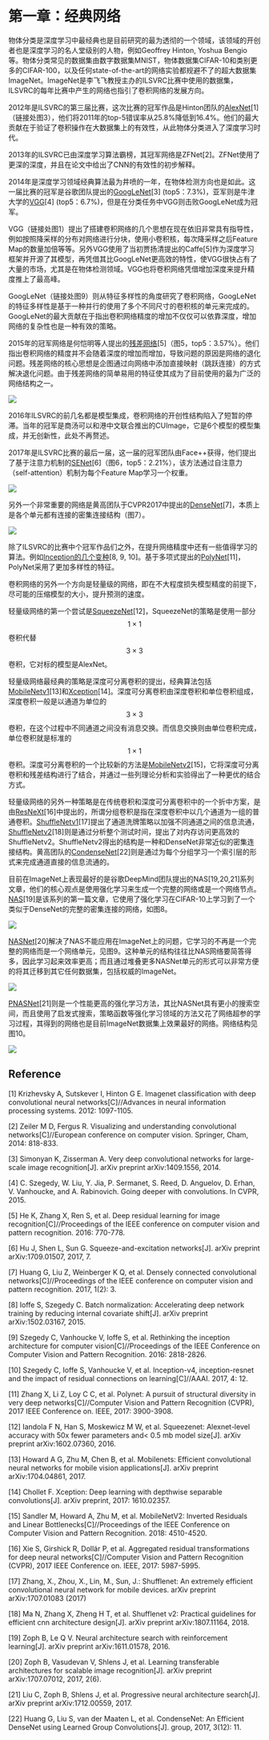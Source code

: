 # 第一章：经典网络

物体分类是深度学习中最经典也是目前研究的最为透彻的一个领域，该领域的开创者也是深度学习的名人堂级别的人物，例如Geoffrey Hinton, Yoshua Bengio等。物体分类常见的数据集由数字数据集MNIST，物体数据集CIFAR-10和类别更多的CIFAR-100，以及任何state-of-the-art的网络实验都规避不了的超大数据集ImageNet。ImageNet是李飞飞教授主办的ILSVRC比赛中使用的数据集，ILSVRC的每年比赛中产生的网络也指引了卷积网络的发展方向。

2012年是ILSVRC的第三届比赛，这次比赛的冠军作品是Hinton团队的[AlexNet](https://senliuy.gitbooks.io/advanced-deep-learning/content/di-yi-zhang-ff1a-jing-dian-wang-luo/imagenet-classification-with-deep-convolutional-neural-networks.html)\[1\]（链接处图3），他们将2011年的top-5错误率从25.8%降低到16.4%。他们的最大贡献在于验证了卷积操作在大数据集上的有效性，从此物体分类进入了深度学习时代。

2013年的ILSVRC已由深度学习算法霸榜，其冠军网络是ZFNet\[2\]。ZFNet使用了更深的深度，并且在论文中给出了CNN的有效性的初步解释。

2014年是深度学习领域经典算法最为井喷的一年，在物体检测方向也是如此。这一届比赛的冠军是谷歌团队提出的[GoogLeNet](https://senliuy.gitbooks.io/advanced-deep-learning/content/di-yi-zhang-ff1a-jing-dian-wang-luo/going-deeper-with-convolutions.html)[3] (top5：7.3%)，亚军则是牛津大学的[VGG](https://senliuy.gitbooks.io/advanced-deep-learning/content/di-yi-zhang-ff1a-jing-dian-wang-luo/very-deep-convolutional-networks-for-large-scale-image-recognition.html)[4] (top5：6.7%)，但是在分类任务中VGG则击败GoogLeNet成为冠军。

VGG（链接处图1）提出了搭建卷积网络的几个思想在现在依旧非常具有指导性，例如按照降采样的分布对网络进行分块，使用小卷积核，每次降采样之后Feature Map的数量加倍等等。另外VGG使用了当初贾扬清提出的Caffe[5]作为深度学习框架并开源了其模型，再凭借其比GoogLeNet更高效的特性，使VGG很快占有了大量的市场，尤其是在物体检测领域。VGG也将卷积网络凭借增加深度来提升精度推上了最高峰。

GoogLeNet（链接处图9）则从特征多样性的角度研究了卷积网络，GoogLeNet的特征多样性是基于一种并行的使用了多个不同尺寸的卷积核的单元来完成的。GoogLeNet的最大贡献在于指出卷积网络精度的增加不仅仅可以依靠深度，增加网络的复杂性也是一种有效的策略。


2015年的冠军网络是何恺明等人提出的[残差网络](https://senliuy.gitbooks.io/advanced-deep-learning/content/di-yi-zhang-ff1a-jing-dian-wang-luo/deep-residual-learning-for-image-recognition.html)[5]（图5，top5：3.57%）。他们指出卷积网络的精度并不会随着深度的增加而增加，导致问题的原因是网络的退化问题。残差网络的核心思想是企图通过向网络中添加直接映射（跳跃连接）的方式解决退化问题。由于残差网络的简单易用的特征使其成为了目前使用的最为广泛的网络结构之一。

![](/assets/ResNet_8.jpg)

2016年ILSVRC的前几名都是模型集成，卷积网络的开创性结构陷入了短暂的停滞。当年的冠军是商汤可以和港中文联合推出的CUImage，它是6个模型的模型集成，并无创新性，此处不再赘述。

2017年是ILSVRC比赛的最后一届，这一届的冠军团队由Face++获得，他们提出了基于注意力机制的[SENet](https://senliuy.gitbooks.io/advanced-deep-learning/content/di-yi-zhang-ff1a-jing-dian-wang-luo/squeeze-and-excitation-networks.html)[6]（图6，top5：2.21%），该方法通过自注意力（self-attention）机制为每个Feature Map学习一个权重。

![](/assets/SENet_1.png)

另外一个非常重要的网络是黄高团队于CVPR2017中提出的[DenseNet](https://senliuy.gitbooks.io/advanced-deep-learning/content/di-yi-zhang-ff1a-jing-dian-wang-luo/densely-connected-convolutional-networks.html)[7]，本质上是各个单元都有连接的密集连接结构（图7）。

![](/assets/DenseNet_1.png)

除了ILSVRC的比赛中个冠军作品们之外，在提升网络精度中还有一些值得学习的算法。例如[Inception的几个变种](https://senliuy.gitbooks.io/advanced-deep-learning/content/di-yi-zhang-ff1a-jing-dian-wang-luo/going-deeper-with-convolutions.html)[8, 9, 10]。基于多项式提出的[PolyNet](https://senliuy.gitbooks.io/advanced-deep-learning/content/di-yi-zhang-ff1a-jing-dian-wang-luo/polynet-a-pursuit-of-structural-diversity-in-very-deep-networks.html)[11]，PolyNet采用了更加多样性的特征。

卷积网络的另外一个方向是轻量级的网络，即在不大程度损失模型精度的前提下，尽可能的压缩模型的大小，提升预测的速度。

轻量级网络的第一个尝试是[SqueezeNet](https://senliuy.gitbooks.io/advanced-deep-learning/content/di-yi-zhang-ff1a-jing-dian-wang-luo/squeezenet-alexnet-level-accuracy-with-50x-fewer-parameters-and-05mb-model-size.html)[12]，SqueezeNet的策略是使用一部分$$1\times1$$卷积代替$$3\times3$$卷积，它对标的模型是AlexNet。

轻量级网络最经典的策略是深度可分离卷积的提出，经典算法包括[MobileNetv1](https://senliuy.gitbooks.io/advanced-deep-learning/content/di-yi-zhang-ff1a-jing-dian-wang-luo/mobilenetxiang-jie.html)[13]和[Xception](https://senliuy.gitbooks.io/advanced-deep-learning/content/di-yi-zhang-ff1a-jing-dian-wang-luo/xception-deep-learning-with-depthwise-separable-convolutions.html)[14]。深度可分离卷积由深度卷积和单位卷积组成，深度卷积一般是以通道为单位的$$3\times3$$卷积，在这个过程中不同通道之间没有消息交换。而信息交换则由单位卷积完成，单位卷积就是标准的$$1\times1$$卷积。深度可分离卷积的一个比较新的方法是[MobileNetv2](https://senliuy.gitbooks.io/advanced-deep-learning/content/di-yi-zhang-ff1a-jing-dian-wang-luo/mobilenetxiang-jie.html)[15]，它将深度可分离卷积和残差结构进行了结合，并通过一些列理论分析和实验得出了一种更优的结合方式。

轻量级网络的另外一种策略是在传统卷积和深度可分离卷积中的一个折中方案，是由[ResNeXt](https://senliuy.gitbooks.io/advanced-deep-learning/content/di-yi-zhang-ff1a-jing-dian-wang-luo/aggregated-residual-transformations-for-deep-neural-networks.html)[16]中提出的，所谓分组卷积是指在深度卷积中以几个通道为一组的普通卷积。[ShuffleNetv1](https://senliuy.gitbooks.io/advanced-deep-learning/content/di-yi-zhang-ff1a-jing-dian-wang-luo/shuffnet-v1-and-shufflenet-v2.html)[17]提出了通道洗牌策略以加强不同通道之间的信息流通，[ShuffleNetv2](https://senliuy.gitbooks.io/advanced-deep-learning/content/di-yi-zhang-ff1a-jing-dian-wang-luo/shuffnet-v1-and-shufflenet-v2.html)[18]则是通过分析整个测试时间，提出了对内存访问更高效的ShuffleNetv2。ShuffleNetv2得出的结构是一种和DenseNet非常近似的密集连接结构。黄高团队的[CondenseNet](https://senliuy.gitbooks.io/advanced-deep-learning/content/di-yi-zhang-ff1a-jing-dian-wang-luo/condensenet-an-efficient-densenet-using-learned-group-convolutions.html)[22]则是通过为每个分组学习一个索引层的形式来完成通道直接的信息流通的。

目前在ImageNet上表现最好的是谷歌DeepMind团队提出的NAS[19,20,21]系列文章，他们的核心观点是使用强化学习来生成一个完整的网络或是一个网络节点。[NAS](https://senliuy.gitbooks.io/advanced-deep-learning/content/di-yi-zhang-ff1a-jing-dian-wang-luo/neural-architecture-search-with-reinforecement-learning.html)[19]是该系列的第一篇文章，它使用了强化学习在CIFAR-10上学习到了一个类似于DenseNet的完整的密集连接的网络，如图8。

![](/assets/NAS_4.png)

[NASNet](https://senliuy.gitbooks.io/advanced-deep-learning/content/di-yi-zhang-ff1a-jing-dian-wang-luo/learning-transferable-architectures-for-scalable-image-recognition.html)[20]解决了NAS不能应用在ImageNet上的问题，它学习的不再是一个完整的网络而是一个网络单元，见图9。这种单元的结构往往比NAS网络要简答得多，因此学习起来效率更高；而且通过堆叠更多NASNet单元的形式可以非常方便的将其迁移到其它任何数据集，包括权威的ImageNet。

![](/assets/NASNet_2.png)

[PNASNet](https://senliuy.gitbooks.io/advanced-deep-learning/content/di-yi-zhang-ff1a-jing-dian-wang-luo/progressive-neural-architecture-search.html)[21]则是一个性能更高的强化学习方法，其比NASNet具有更小的搜索空间，而且使用了启发式搜索，策略函数等强化学习领域的方法又花了网络超参的学习过程，其得到的网络也是目前ImageNet数据集上效果最好的网络。网络结构见图10。


![](/assets/PNASNet_2.png)

## Reference

\[1\] Krizhevsky A, Sutskever I, Hinton G E. Imagenet classification with deep convolutional neural networks\[C\]//Advances in neural information processing systems. 2012: 1097-1105.

\[2\] Zeiler M D, Fergus R. Visualizing and understanding convolutional networks\[C\]//European conference on computer vision. Springer, Cham, 2014: 818-833.

[3] Simonyan K, Zisserman A. Very deep convolutional networks for large-scale image recognition[J]. arXiv preprint arXiv:1409.1556, 2014.                                                                                       

[4] C. Szegedy, W. Liu, Y. Jia, P. Sermanet, S. Reed, D. Anguelov, D. Erhan, V. Vanhoucke, and A. Rabinovich. Going deeper with convolutions. In CVPR, 2015.

[5] He K, Zhang X, Ren S, et al. Deep residual learning for image recognition[C]//Proceedings of the IEEE conference on computer vision and pattern recognition. 2016: 770-778.

[6] Hu J, Shen L, Sun G. Squeeze-and-excitation networks[J]. arXiv preprint arXiv:1709.01507, 2017, 7.

[7] Huang G, Liu Z, Weinberger K Q, et al. Densely connected convolutional networks[C]//Proceedings of the IEEE conference on computer vision and pattern recognition. 2017, 1(2): 3.

[8] Ioffe S, Szegedy C. Batch normalization: Accelerating deep network training by reducing internal covariate shift[J]. arXiv preprint arXiv:1502.03167, 2015.

[9] Szegedy C, Vanhoucke V, Ioffe S, et al. Rethinking the inception architecture for computer vision[C]//Proceedings of the IEEE Conference on Computer Vision and Pattern Recognition. 2016: 2818-2826.

[10] Szegedy C, Ioffe S, Vanhoucke V, et al. Inception-v4, inception-resnet and the impact of residual connections on learning[C]//AAAI. 2017, 4: 12.

[11] Zhang X, Li Z, Loy C C, et al. Polynet: A pursuit of structural diversity in very deep networks[C]//Computer Vision and Pattern Recognition (CVPR), 2017 IEEE Conference on. IEEE, 2017: 3900-3908.

[12] Iandola F N, Han S, Moskewicz M W, et al. Squeezenet: Alexnet-level accuracy with 50x fewer parameters and< 0.5 mb model size[J]. arXiv preprint arXiv:1602.07360, 2016.

[13] Howard A G, Zhu M, Chen B, et al. Mobilenets: Efficient convolutional neural networks for mobile vision applications[J]. arXiv preprint arXiv:1704.04861, 2017.

[14] Chollet F. Xception: Deep learning with depthwise separable convolutions[J]. arXiv preprint, 2017: 1610.02357.

[15] Sandler M, Howard A, Zhu M, et al. MobileNetV2: Inverted Residuals and Linear Bottlenecks[C]//Proceedings of the IEEE Conference on Computer Vision and Pattern Recognition. 2018: 4510-4520.

[16] Xie S, Girshick R, Dollár P, et al. Aggregated residual transformations for deep neural networks[C]//Computer Vision and Pattern Recognition (CVPR), 2017 IEEE Conference on. IEEE, 2017: 5987-5995.

[17] Zhang, X., Zhou, X., Lin, M., Sun, J.: Shufflenet: An extremely efficient convolutional neural network for mobile devices. arXiv preprint arXiv:1707.01083 (2017)

[18] Ma N, Zhang X, Zheng H T, et al. Shufflenet v2: Practical guidelines for efficient cnn architecture design[J]. arXiv preprint arXiv:1807.11164, 2018.

[19] Zoph B, Le Q V. Neural architecture search with reinforcement learning[J]. arXiv preprint arXiv:1611.01578, 2016.

[20] Zoph B, Vasudevan V, Shlens J, et al. Learning transferable architectures for scalable image recognition[J]. arXiv preprint arXiv:1707.07012, 2017, 2(6).

[21] Liu C, Zoph B, Shlens J, et al. Progressive neural architecture search[J]. arXiv preprint arXiv:1712.00559, 2017.

[22] Huang G, Liu S, van der Maaten L, et al. CondenseNet: An Efficient DenseNet using Learned Group Convolutions[J]. group, 2017, 3(12): 11.
